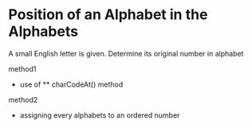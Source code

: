 # Position of an Alphabet in the Alphabets
A small English letter is given.
Determine its original number in alphabet

method1
- use of ** charCodeAt() method

method2
- assigning every alphabets to an ordered number
